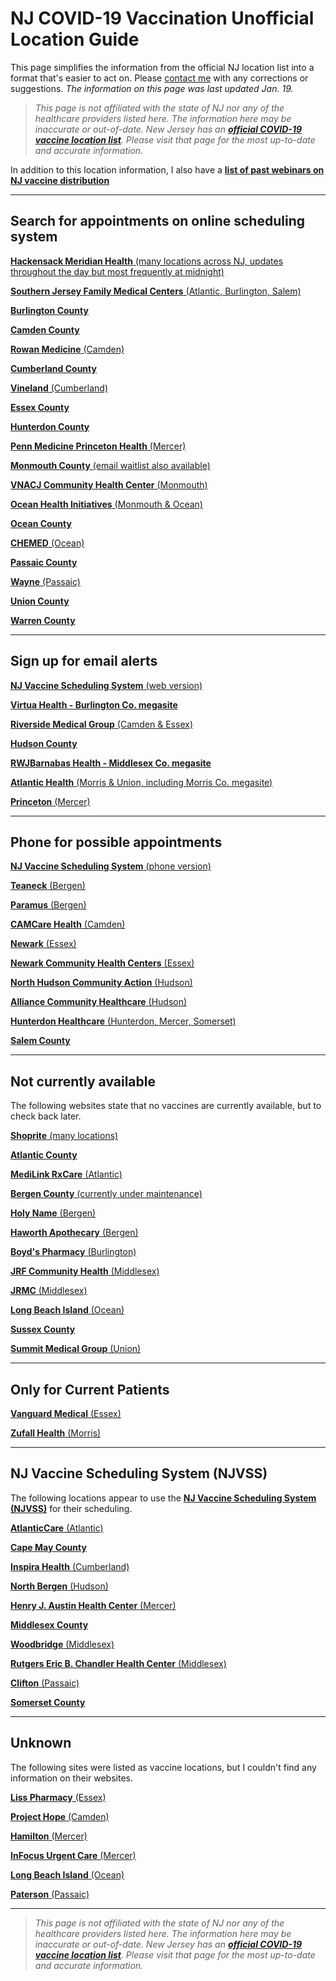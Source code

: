 # NJ COVID-19 Vaccination Unofficial Location Guide

This page simplifies the information from the official NJ location list into a format that's easier to act on. Please [contact me](https://github.com/dantasfiles) with any corrections or suggestions. *The information on this page was last updated Jan. 19.*

> *This page is not affiliated with the state of NJ nor any of the healthcare providers listed here. The information here may be inaccurate or out-of-date. New Jersey has an **[official COVID-19 vaccine location list](https://covid19.nj.gov/pages/covid-19-vaccine-locations-for-eligible-recipients)**. Please visit that page for the most up-to-date and accurate information.*

In addition to this location information, I also have a **[list of past webinars on NJ vaccine distribution](presentations)**

---

## **Search for appointments on online scheduling system**

[**Hackensack Meridian Health** (many locations across NJ, updates throughout the day but most frequently at midnight)](https://www.hackensackmeridianhealth.org/covid19-3/)

[**Southern Jersey Family Medical Centers** (Atlantic, Burlington, Salem)](https://www.sjfmc.org)

[**Burlington County**](http://www.co.burlington.nj.us/1845/2019-Novel-Coronavirus-Information)

[**Camden County**](https://www.camdencounty.com/vaccineregistration/)

[**Rowan Medicine** (Camden)](https://rowanmedicine.com/vaccine/)

[**Cumberland County**](http://www.co.cumberland.nj.us/ccdoh)

[**Vineland** (Cumberland)](http://health.vinelandcity.org/vaccination-registration/)

[**Essex County**](https://www.essexcovid.org/)

[**Hunterdon County**](https://www.co.hunterdon.nj.us/Coronavirus/clinics.html)

[**Penn Medicine Princeton Health** (Mercer)](https://www.princetonhcs.org/)

[**Monmouth County** (email waitlist also available)](https://www.co.monmouth.nj.us/page.aspx?ID=1932)

[**VNACJ Community Health Center** (Monmouth)](https://vnachc.org/)

[**Ocean Health Initiatives** (Monmouth & Ocean)](https://ohinj.org/vaccine-consent-landing/)

[**Ocean County**](https://www.ochd.org/covid19-vaccine-update/)

[**CHEMED** (Ocean)](https://www.chemedhealth.org/news/519/covid-vaccine-scheduling-information/)

[**Passaic County**](https://www.passaiccountynj.org/government/departments/health/current_health_alerts.php#Vaccination)

[**Wayne** (Passaic)](https://www.waynetownship.com/covid-19-vaccine-consent.html)

[**Union County**](https://ucnjvaccine.org/)

[**Warren County**](http://www.co.warren.nj.us/Healthdept/WCCOVIDVaccine.html)

---

## **Sign up for email alerts**

[**NJ Vaccine Scheduling System** (web version)](https://covidvaccine.nj.gov/covid-19%20vaccine/)

[**Virtua Health - Burlington Co. megasite**](https://www.virtua.org/vaccine)

[**Riverside Medical Group** (Camden & Essex)](https://www.facebook.com/RiversideMedicalGroup/posts/1757851001037800)

[**Hudson County**](http://hudsoncovidvax.org/)

[**RWJBarnabas Health - Middlesex Co. megasite**](https://www.rwjbh.org/patients-visitors/what-you-need-to-know-about-covid-19/schedule-a-vaccine/covid-19-vaccine-appointment-request-form/)

[**Atlantic Health** (Morris & Union, including Morris Co. megasite)](https://www.atlantichealth.org/conditions-treatments/coronavirus-covid-19/covid-vaccine.html#alerts)

[**Princeton** (Mercer)](http://www.princetonnj.gov/)

---

## **Phone for possible appointments**

[**NJ Vaccine Scheduling System** (phone version)](https://covid19.nj.gov/faqs/nj-information/slowing-the-spread/where-how-and-when-can-i-get-vaccinated)

[**Teaneck** (Bergen)](https://www.teanecknj.gov/)

[**Paramus** (Bergen)](https://www.paramusborough.org/)

[**CAMCare Health** (Camden)](https://www.camcare.net/)

[**Newark** (Essex)](https://www.newarknj.gov/departments/healthcommunitywellness)

[**Newark Community Health Centers** (Essex)](http://www.nchcfqhc.org/)

[**North Hudson Community Action** (Hudson)](https://nhcac.org/)

[**Alliance Community Healthcare** (Hudson)](https://alliancech.org/about-the-vaccine/)

[**Hunterdon Healthcare** (Hunterdon, Mercer, Somerset)](https://www.hunterdonhealthcare.org/when-can-i-get-the-covid-19-vaccine/)

[**Salem County**](https://health.salemcountynj.gov/)

---

## **Not currently available**
The following websites state that no vaccines are currently available, but to check back later.

[**Shoprite** (many locations)](https://vaccines.shoprite.com/)

[**Atlantic County**](https://www.atlantic-county.org/covid/covid-vaccinations.asp)

[**MediLink RxCare** (Atlantic)](https://medilinkrxcare.com/)

[**Bergen County** (currently under maintenance)](https://www.co.bergen.nj.us/)

[**Holy Name** (Bergen)](https://holyname.org/covid19)

[**Haworth Apothecary** (Bergen)](https://haworthapothecary.com/covid-19-vaccine)

[**Boyd's Pharmacy** (Burlington)](https://boydsrxs.com/)

[**JRF Community Health** (Middlesex)](https://www.jrfnj.org/)

[**JRMC** (Middlesex)](https://jrmc.us/) 

[**Long Beach Island** (Ocean)](http://lbihealth.com/covid-19/)

[**Sussex County**](https://www.sussex.nj.us/cn/webpage.cfm?tpid=17480)

[**Summit Medical Group** (Union)](https://www.summitmedicalgroup.com/coronavirus-updates)

---

## **Only for Current Patients** 
[**Vanguard Medical** (Essex)](https://vanguardmedgroup.com/)

[**Zufall Health** (Morris)](https://www.zufallhealth.org/)

---

## **NJ Vaccine Scheduling System (NJVSS)**

The following locations appear to use the [**NJ Vaccine Scheduling System (NJVSS)**](https://covidvaccine.nj.gov/covid-19%20vaccine/) for their scheduling.

[**AtlanticCare** (Atlantic)](https://www.atlanticare.org/patients-and-visitors/coronavirus-safety-and-information/covid-vaccination-distribution-information)

[**Cape May County**](https://capemaycountynj.gov/226/Health-Department)

[**Inspira Health** (Cumberland)](https://www.inspirahealthnetwork.org/news/covid-19-vaccine-update)

[**North Bergen** (Hudson)](https://www.northbergen.org/Departments/health)

[**Henry J. Austin Health Center** (Mercer)](https://henryjaustin.org/covid/)

[**Middlesex County**](http://www.middlesexcountynj.gov/Government/Departments/PSH/Pages/COVID-19-Vaccine-Registration.aspx)

[**Woodbridge** (Middlesex)](https://www.twp.woodbridge.nj.us/198/Health-Human-Services)

[**Rutgers Eric B. Chandler Health Center** (Middlesex)](https://www.rwjms.rutgers.edu/eric-b-chandler-health-center/english/overview)

[**Clifton** (Passaic)](https://www.cliftonnj.org/342/Coronavirus-2019-COVID-19)

[**Somerset County**](https://www.co.somerset.nj.us/government/public-health-safety/health-department/covid-19-vaccination)

---

## **Unknown**
The following sites were listed as vaccine locations, but I couldn't find any information on their websites.

[**Liss Pharmacy** (Essex)](https://www.lisspharmacy.com/)

[**Project Hope** (Camden)](http://projecthopecamden.org/)

[**Hamilton** (Mercer)](https://hamiltonnj.com/health)

[**InFocus Urgent Care** (Mercer)](https://www.infocusurgentcare.org/)

[**Long Beach Island** (Ocean)](http://lbihealth.com/)

[**Paterson** (Passaic)](https://www.patersonnjhealth.gov/)

---

> *This page is not affiliated with the state of NJ nor any of the healthcare providers listed here. The information here may be inaccurate or out-of-date. New Jersey has an **[official COVID-19 vaccine location list](https://covid19.nj.gov/pages/covid-19-vaccine-locations-for-eligible-recipients)**. Please visit that page for the most up-to-date and accurate information.*
